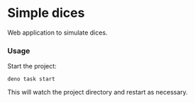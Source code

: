 # Simple dices

Web application to simulate dices.

### Usage

Start the project:

```
deno task start
```

This will watch the project directory and restart as necessary.

